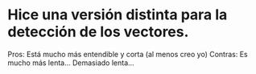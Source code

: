 # Hice una versión distinta para la detección de los vectores.

Pros: Está mucho más entendible y corta (al menos creo yo)
Contras: Es mucho más lenta... Demasiado lenta...
